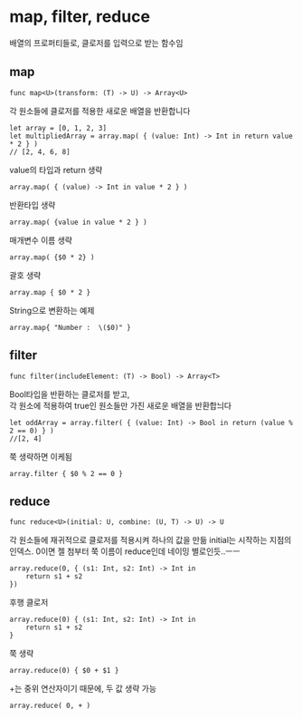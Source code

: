 # map, filter, reduce
배열의 프로퍼티들로, 클로저를 입력으로 받는 함수임

## map
~~~
func map<U>(transform: (T) -> U) -> Array<U>
~~~
각 원소들에 클로저를 적용한 새로운 배열을 반환합니다

~~~
let array = [0, 1, 2, 3]
let multipliedArray = array.map( { (value: Int) -> Int in return value * 2 } )
// [2, 4, 6, 8]
~~~

value의 타입과 return 생략
~~~
array.map( { (value) -> Int in value * 2 } )
~~~

반환타입 생략
~~~
array.map( {value in value * 2 } )
~~~

매개변수 이름 생략
~~~
array.map( {$0 * 2} )
~~~

괄호 생략
~~~
array.map { $0 * 2 }
~~~

String으로 변환하는 예제
~~~
array.map{ "Number :  \($0)" }
~~~

## filter
~~~
func filter(includeElement: (T) -> Bool) -> Array<T>
~~~
Bool타입을 반환하는 클로저를 받고,  
각 원소에 적용하여 true인 원소들만 가진 새로운 배열을 반환합늬다

~~~
let oddArray = array.filter( { (value: Int) -> Bool in return (value % 2 == 0) } )
//[2, 4]
~~~

쭉 생략하면 이케됨
~~~
array.filter { $0 % 2 == 0 }
~~~


## reduce
~~~
func reduce<U>(initial: U, combine: (U, T) -> U) -> U
~~~
각 원소들에 재귀적으로 클로저를 적용시켜 하나의 값을 만듦
initial는 시작하는 지점의 인덱스.
0이면 젤 첨부터 쭉
이름이 reduce인데 네이밍 별로인듯..ㅡㅡ

~~~
array.reduce(0, { (s1: Int, s2: Int) -> Int in
    return s1 + s2
})
~~~

후행 클로저
~~~
array.reduce(0) { (s1: Int, s2: Int) -> Int in
    return s1 + s2
}
~~~

쭉 생략
~~~
array.reduce(0) { $0 + $1 }
~~~

+는 중위 연산자이기 때문에, 두 값 생략 가능
~~~
array.reduce( 0, + )
~~~
